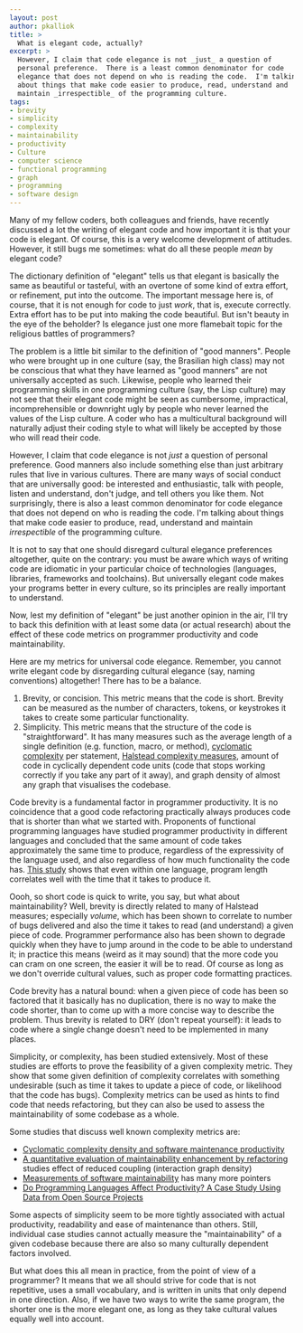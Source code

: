 ```yaml
---
layout: post
author: pkalliok
title: >
  What is elegant code, actually?
excerpt: >
  However, I claim that code elegance is not _just_ a question of
  personal preference.  There is a least common denominator for code
  elegance that does not depend on who is reading the code.  I'm talking
  about things that make code easier to produce, read, understand and
  maintain _irrespectible_ of the programming culture.
tags:
- brevity
- simplicity
- complexity
- maintainability
- productivity
- Culture
- computer science
- functional programming
- graph
- programming
- software design
---
```


Many of my fellow coders, both colleagues and friends, have recently discussed a lot the writing of elegant code and how important it is that your code is elegant.  Of course, this is a very welcome development of attitudes.  However, it still bugs me sometimes: what do all these people _mean_ by elegant code?

The dictionary definition of "elegant" tells us that elegant is basically the same as beautiful or tasteful, with an overtone of some kind of extra effort, or refinement, put into the outcome.  The important message here is, of course, that it is not enough for code to just _work_, that is, execute correctly.  Extra effort has to be put into making the code beautiful.  But isn't beauty in the eye of the beholder?  Is elegance just one more flamebait topic for the religious battles of programmers?

The problem is a little bit similar to the definition of "good manners".  People who were brought up in one culture (say, the Brasilian high class) may not be conscious that what they have learned as "good manners" are not universally accepted as such.  Likewise, people who learned their programming skills in one programming culture (say, the Lisp culture) may not see that their elegant code might be seen as cumbersome, impractical, incomprehensible or downright ugly by people who never learned the values of the Lisp culture.  A coder who has a multicultural background will naturally adjust their coding style to what will likely be accepted by those who will read their code.

However, I claim that code elegance is not _just_ a question of personal preference.  Good manners also include something else than just arbitrary rules that live in various cultures.  There are many ways of social conduct that are universally good: be interested and enthusiastic, talk with people, listen and understand, don't judge, and tell others you like them.  Not surprisingly, there is also a least common denominator for code elegance that does not depend on who is reading the code.  I'm talking about things that make code easier to produce, read, understand and maintain _irrespectible_ of the programming culture.

It is not to say that one should disregard cultural elegance preferences altogether, quite on the contrary: you must be aware which ways of writing code are idiomatic in your particular choice of technologies (languages, libraries, frameworks and toolchains).  But universally elegant code makes your programs better in every culture, so its principles are really important to understand.

Now, lest my definition of "elegant" be just another opinion in the air, I'll try to back this definition with at least some data (or actual research) about the effect of these code metrics on programmer productivity and code maintainability.

Here are my metrics for universal code elegance.  Remember, you cannot write elegant code by disregarding cultural elegance (say, naming conventions) altogether!  There has to be a balance.

1. Brevity, or concision.  This metric means that the code is short.  Brevity can be measured as the number of characters, tokens, or keystrokes it takes to create some particular functionality.
2. Simplicity.  This metric means that the structure of the code is "straightforward".  It has many measures such as the average length of a single definition (e.g. function, macro, or method), [cyclomatic complexity](https://en.wikipedia.org/wiki/Cyclomatic_complexity) per statement, [Halstead complexity measures](https://en.wikipedia.org/wiki/Halstead_complexity_measures), amount of code in cyclically dependent code units (code that stops working correctly if you take any part of it away), and graph density of almost any graph that visualises the codebase.

Code brevity is a fundamental factor in programmer productivity.  It is no coincidence that a good code refactoring practically always produces code that is shorter than what we started with.  Proponents of functional programming languages have studied programmer productivity in different languages and concluded that the same amount of code takes approximately the same time to produce, regardless of the expressivity of the language used, and also regardless of how much functionality the code has.  [This study](http://page.mi.fu-berlin.de/~prechelt/Biblio/jccpprtTR.pdf) shows that even within one language, program length correlates well with the time that it takes to produce it.

Oooh, so short code is quick to write, you say, but what about maintainability?  Well, brevity is directly related to many of Halstead measures; especially _volume_, which has been shown to correlate to number of bugs delivered and also the time it takes to read (and understand) a given piece of code.  Programmer performance also has been shown to degrade quickly when they have to jump around in the code to be able to understand it; in practice this means (weird as it may sound) that the more code you can cram on one screen, the easier it will be to read.  Of course as long as we don't override cultural values, such as proper code formatting practices.

Code brevity has a natural bound: when a given piece of code has been so factored that it basically has no duplication, there is no way to make the code shorter, than to come up with a more concise way to describe the problem.  Thus brevity is related to DRY (don't repeat yourself): it leads to code where a single change doesn't need to be implemented in many places.

Simplicity, or complexity, has been studied extensively.  Most of these studies are efforts to prove the feasibility of a given complexity metric.  They show that some given definition of complexity correlates with something undesirable (such as time it takes to update a piece of code, or likelihood that the code has bugs).  Complexity metrics can be used as hints to find code that needs refactoring, but they can also be used to assess the maintainability of some codebase as a whole.

Some studies that discuss well known complexity metrics are:

 * [Cyclomatic complexity density and software maintenance productivity](http://dx.doi.org/10.1109/32.106988)
 * [A quantitative evaluation of maintainability enhancement by refactoring](http://dx.doi.org/10.1109/ICSM.2002.1167822) studies effect of reduced coupling (interaction graph density)
 * [Measurements of software maintainability](http://www.artes.uu.se/events/gsconf02/papers/Land_Maintainability.pdf) has many more pointers
 * [Do Programming Languages Affect Productivity? A Case Study Using Data from Open Source Projects](http://dx.doi.org/10.1109/FLOSS.2007.5)

Some aspects of simplicity seem to be more tightly associated with actual productivity, readability and ease of maintenance than others.  Still, individual case studies cannot actually measure the "maintainability" of a given codebase because there are also so many culturally dependent factors involved.

But what does this all mean in practice, from the point of view of a programmer?  It means that we all should strive for code that is not repetitive, uses a small vocabulary, and is written in units that only depend in one direction.  Also, if we have two ways to write the same program, the shorter one is the more elegant one, as long as they take cultural values equally well into account.

